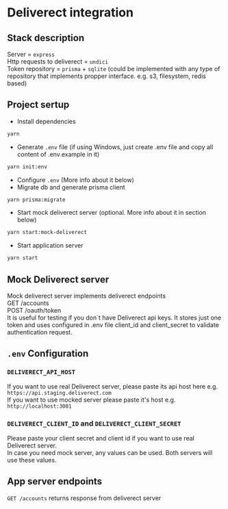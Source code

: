 # Deliverect integration
## Stack description
Server = `express` <br>
Http requests to deliverect = `undici` <br>
Token repository = `prisma` + `sqlite` (could be implemented with any type of repository that implements propper interface. e.g. s3, filesystem, redis based)
## Project sertup
- Install dependencies
```bash
yarn
```
- Generate `.env` file (if using Windows, just create .env file and copy all content of .env.example in it)
```bash
yarn init:env
```
- Configure `.env` (More info about it below)
- Migrate db and generate prisma client
```bash
yarn prisma:migrate
```
- Start mock deliverect server (optional. More info about it in section below)
```bash
yarn start:mock-deliverect
```
- Start application server
```bash
yarn start
```

## Mock Deliverect server
Mock deliverect server implements deliverect endpoints <br>
GET /accounts <br>
POST /oauth/token <br>
It is useful for testing if you don`t have Deliverect api keys. 
It stores just one token and uses configured in .env file client_id and client_secret to validate authentication request. <br>

## `.env` Configuration
### `DELIVERECT_API_HOST` 
If you want to use real Deliverect server, please paste its api host here e.g. `https://api.staging.deliverect.com` <br>
If you want to use mocked server please paste it's host e.g. `http://localhost:3001`
### `DELIVERECT_CLIENT_ID` and `DELIVERECT_CLIENT_SECRET`
Please paste your client secret and client id if you want to use real Deliverect server. <br>
In case you need mock server, any values can be used. Both servers will use these values.

## App server endpoints
`GET /accounts` returns response from deliverect server